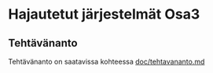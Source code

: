 # Hajautetut järjestelmät Osa3

## Tehtävänanto
Tehtävänanto on saatavissa kohteessa [doc/tehtavananto.md](doc/tehtavananto.md)

